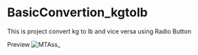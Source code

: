 # BasicConvertion_kgtolb


This is project convert kg to lb and vice versa using Radio Button

Preview
![MTAss_](https://user-images.githubusercontent.com/115217805/196238659-4c1fa9f2-60d6-4636-a1e7-cbdb3c1aaaec.png)
